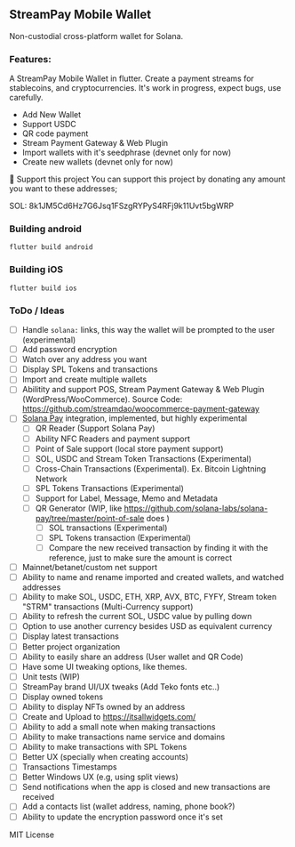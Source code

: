 ## StreamPay Mobile Wallet

Non-custodial cross-platform wallet for Solana. 


### Features:

A StreamPay Mobile Wallet in flutter. Create a payment streams for stablecoins, and cryptocurrencies. It's work in progress, expect bugs, use carefully. 

- Add New Wallet
- Support USDC
- QR code payment
- Stream Payment Gateway & Web Plugin
- Import wallets with it's seedphrase (devnet only for now)
- Create new wallets (devnet only for now)

🎉 Support this project
You can support this project by donating any amount you want to these addresses;

SOL: 8k1JM5Cd6Hz7G6Jsq1FSzgRYPyS4RFj9k11Uvt5bgWRP


### Building android

```
flutter build android
```

### Building iOS

```
flutter build ios
```

### ToDo / Ideas

- [ ] Handle `solana:` links, this way the wallet will be prompted to the user (experimental)
- [ ] Add password encryption
- [ ] Watch over any address you want
- [ ] Display SPL Tokens and transactions
- [ ] Import and create multiple wallets
- [ ] Abilitity and support POS, Stream Payment Gateway & Web Plugin (WordPress/WooCommerce). Source Code: https://github.com/streamdao/woocommerce-payment-gateway
- [ ] [Solana Pay](https://solana-pay-docs.vercel.app/core/wallet-integration) integration, implemented, but highly experimental
    - [ ] QR Reader (Support Solana Pay)
    - [ ] Ability NFC Readers and payment support
    - [ ] Point of Sale support (local store payment support)
    - [ ] SOL, USDC and Stream Token Transactions (Experimental)
    - [ ] Cross-Chain Transactions (Experimental). Ex. Bitcoin Lightning Network
    - [ ] SPL Tokens Transactions (Experimental)
    - [ ] Support for Label, Message, Memo and Metadata
    - [ ] QR Generator (WIP, like https://github.com/solana-labs/solana-pay/tree/master/point-of-sale does )
        - [ ] SOL transactions (Experimental)
        - [ ] SPL Tokens transaction (Experimental)
        - [ ] Compare the new received transaction by finding it with the reference, just to make sure the amount is correct
- [ ] Mainnet/betanet/custom net support
- [ ] Ability to name and rename imported and created wallets, and watched addresses
- [ ] Ability to make SOL, USDC, ETH, XRP, AVX, BTC, FYFY, Stream token "STRM" transactions (Multi-Currency support)
- [ ] Ability to refresh the current SOL, USDC value by pulling down
- [ ] Option to use another currency besides USD as equivalent currency
- [ ] Display latest transactions 
- [ ] Better project organization
- [ ] Ability to easily share an address (User wallet and QR Code)
- [ ] Have some UI tweaking options, like themes.
- [ ] Unit tests (WIP)
- [ ] StreamPay brand UI/UX tweaks (Add Teko fonts etc..)
- [ ] Display owned tokens
- [ ] Ability to display NFTs owned by an address 
- [ ] Create and Upload to https://itsallwidgets.com/
- [ ] Ability to add a small note when making transactions
- [ ] Ability to make transactions name service and domains
- [ ] Ability to make transactions with SPL Tokens
- [ ] Better UX (specially when creating accounts)
- [ ] Transactions Timestamps
- [ ] Better Windows UX (e.g, using split views)
- [ ] Send notifications when the app is closed and new transactions are received
- [ ] Add a contacts list (wallet address, naming, phone book?)
- [ ] Ability to update the encryption password once it's set

MIT License
